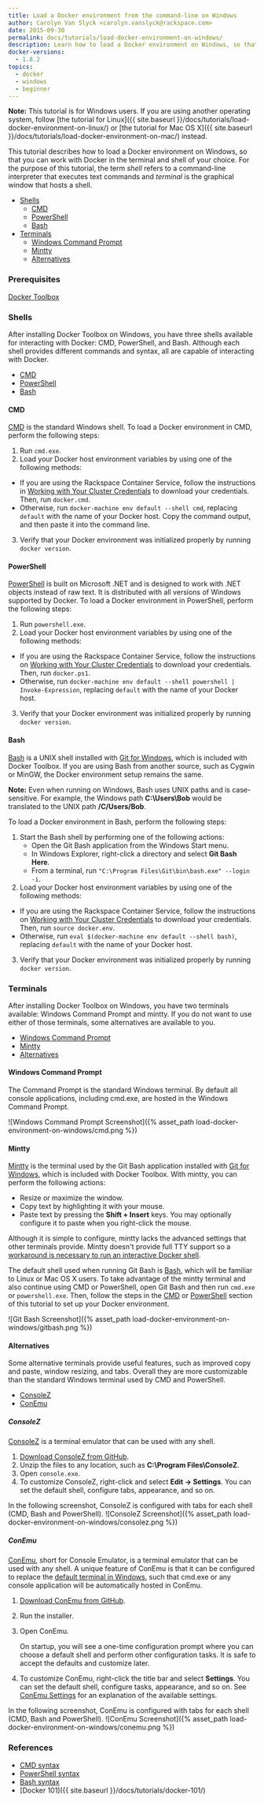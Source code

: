 ```yaml
---
title: Load a Docker environment from the command-line on Windows
author: Carolyn Van Slyck <carolyn.vanslyck@rackspace.com>
date: 2015-09-30
permalink: docs/tutorials/load-docker-environment-on-windows/
description: Learn how to load a Docker environment on Windows, so that you can work with Docker in the terminal and shell of your choice
docker-versions:
  - 1.8.2
topics:
  - docker
  - windows
  - beginner
---
```


**Note:** This tutorial is for Windows users. If you are using another operating system, follow
[the tutorial for Linux]({{ site.baseurl }}/docs/tutorials/load-docker-environment-on-linux/) or
[the tutorial for Mac OS X]({{ site.baseurl }}/docs/tutorials/load-docker-environment-on-mac/) instead.

This tutorial describes how to load a Docker environment on Windows, so that you can work
with Docker in the terminal and shell of your choice. For the purpose of this
tutorial, the term _shell_ refers to a command-line interpreter that executes
text commands and _terminal_ is the graphical window that hosts a shell.

* [Shells](#shells)
  * [CMD](#cmd)
  * [PowerShell](#powershell)
  * [Bash](#bash)
* [Terminals](#terminals)
  * [Windows Command Prompt](#cmd-prompt)
  * [Mintty](#mintty)
  * [Alternatives](#alternatives)

### <a name="prerequisites"></a> Prerequisites

[Docker Toolbox](https://www.docker.com/toolbox)

### <a name="shells"></a> Shells
After installing Docker Toolbox on Windows, you have three shells available for
interacting with Docker: CMD, PowerShell, and Bash. Although each shell provides
different commands and syntax, all are capable of interacting with Docker.

* [CMD](#cmd)
* [PowerShell](#powershell)
* [Bash](#bash)

#### <a name="cmd"></a> CMD
[CMD][cmd-doc] is the standard Windows shell. To load a Docker environment in
CMD, perform the following steps:

1. Run `cmd.exe`.
2. Load your Docker host environment variables by using one of the following methods:
  * If you are using the Rackspace Container Service, follow the instructions in [Working with Your Cluster Credentials][get-cluster-creds]
    to download your credentials. Then, run `docker.cmd`.
  * Otherwise, run `docker-machine env default --shell cmd`, replacing `default`
    with the name of your Docker host. Copy the command output, and then paste it into the command line.
3. Verify that your Docker environment was initialized properly by running `docker version`.

[cmd-doc]: http://ss64.com/nt/syntax.html
[get-cluster-creds]: {{site.baseurl}}/docs/references/rcs-credentials/

#### <a name="powershell"></a> PowerShell
[PowerShell][powershell-doc] is built on Microsoft .NET and is designed to
work with .NET objects instead of raw text. It is distributed with all versions of
Windows supported by Docker. To load a Docker environment in PowerShell, perform the following steps:

1. Run `powershell.exe`.
2. Load your Docker host environment variables by using one of the following methods:
  * If you are using the Rackspace Container Service, follow the instructions on [Working with Your Cluster Credentials][get-cluster-creds]
    to download your credentials. Then, run `docker.ps1`.
  * Otherwise, run `docker-machine env default --shell powershell | Invoke-Expression`,
    replacing `default` with the name of your Docker host.
3. Verify that your Docker environment was initialized properly by running `docker version`.

[powershell-doc]: https://technet.microsoft.com/en-us/library/ms714469.aspx

#### <a name="bash"></a> Bash
[Bash][bash-doc] is a UNIX shell installed with [Git for Windows][git-for-windows],
which is included with Docker Toolbox. If you are using Bash from another source, such as Cygwin or MinGW,
the Docker environment setup remains the same.

**Note:** Even when running on Windows, Bash uses UNIX paths and is case-sensitive. For example,
the Windows path **C:\Users\Bob** would be translated to the UNIX path **/C/Users/Bob**.

To load a Docker environment in Bash, perform the following steps:

1. Start the Bash shell by performing one of the following actions:
    * Open the Git Bash application from the Windows Start menu.
    * In Windows Explorer, right-click a directory and select **Git Bash Here**.
    * From a terminal, run `"C:\Program Files\Git\bin\bash.exe" --login -i`.
2. Load your Docker host environment variables by using one of the following methods:
  * If you are using the Rackspace Container Service, follow the instructions on [Working with Your Cluster Credentials][get-cluster-creds]
    to download your credentials. Then, run `source docker.env`.
  * Otherwise, run `eval $(docker-machine env default --shell bash)`,
    replacing `default` with the name of your Docker host.
3. Verify that your Docker environment was initialized properly by running `docker version`.

[git-for-windows]: https://git-for-windows.github.io
[bash-doc]: http://www.gnu.org/software/bash/manual/bash.html

### <a name="terminals"></a> Terminals
After installing Docker Toolbox on Windows, you have two terminals available:
Windows Command Prompt and mintty. If you do not want to use either of those terminals,
some alternatives are available to you.

* [Windows Command Prompt](#cmd-prompt)
* [Mintty](#mintty)
* [Alternatives](#alternatives)

#### <a name="cmd-prompt"></a> Windows Command Prompt
The Command Prompt is the standard Windows terminal. By default all console applications, including cmd.exe,
are hosted in the Windows Command Prompt.

![Windows Command Prompt Screenshot]({% asset_path load-docker-environment-on-windows/cmd.png %})

#### <a name="mintty"></a> Mintty
[Mintty][mintty] is the terminal used by the Git Bash application installed with [Git for Windows][git-for-windows],
which is included with Docker Toolbox. With mintty, you can perform the following actions:

* Resize or maximize the window.
* Copy text by highlighting it with your mouse.
* Paste text by pressing the **Shift + Insert** keys. You may optionally
  configure it to paste when you right-click the mouse.

Although it is simple to configure, mintty lacks the advanced settings that other
terminals provide. Mintty doesn't provide full TTY support so a
[workaround is necessary to run an interactive Docker shell][troubleshooting-tty].

The default shell used when running Git Bash is [Bash](#bash), which will be familiar
to Linux or Mac OS X users. To take advantage of the mintty terminal and also continue using CMD or PowerShell,
open Git Bash and then run `cmd.exe` or `powershell.exe`. Then, follow the steps
in the [CMD](#cmd) or [PowerShell](#powershell) section of this tutorial to set up your Docker environment.

![Git Bash Screenshot]({% asset_path load-docker-environment-on-windows/gitbash.png %})

[mintty]: https://mintty.github.io
[troubleshooting-tty]: {{site.baseurl}}/docs/references/troubleshooting-cannot-enable-tty-mode-on-windows/#ssh

#### <a name="alternatives"></a>Alternatives
Some alternative terminals provide useful features, such as improved copy and paste,
window resizing, and tabs. Overall they are more customizable than the standard
Windows terminal used by CMD and PowerShell.

* [ConsoleZ][consolez]
* [ConEmu][conemu]

##### <a name="consolez"></a> ConsoleZ
[ConsoleZ][consolez] is a terminal emulator that can be used with any shell.

1. [Download ConsoleZ from GitHub][consolez-downloads].
2. Unzip the files to any location, such as **C:\Program Files\ConsoleZ**.
3. Open `console.exe`.
4. To customize ConsoleZ, right-click and select **Edit &rarr; Settings**. You can
    set the default shell, configure tabs, appearance, and so on.

In the following screenshot, ConsoleZ is configured with tabs for each shell (CMD, Bash and PowerShell).
![ConsoleZ Screenshot]({% asset_path load-docker-environment-on-windows/consolez.png %})

[consolez]: https://github.com/cbucher/console/wiki
[consolez-downloads]: https://github.com/cbucher/console/wiki/Downloads

##### <a name="conemu"></a> ConEmu
[ConEmu][conemu], short for Console Emulator, is a terminal emulator that can be used with any shell.
A unique feature of ConEmu is that it can be configured to replace the [default terminal
in Windows][conemu-default-terminal], such that cmd.exe or any console application will
be automatically hosted in ConEmu.

1. [Download ConEmu from GitHub][conemu-releases].
2. Run the installer.
3. Open ConEmu.

    On startup, you will see a one-time configuration prompt where you can choose a default shell
    and perform other configuration tasks. It is safe to accept the defaults and customize later.
5. To customize ConEmu, right-click the title bar and select **Settings**. You
    can set the default shell, configure tasks, appearance, and so on.
    See [ConEmu Settings][conemu-settings] for an explanation of the available settings.

In the following screenshot, ConEmu is configured with tabs for each shell (CMD, Bash and PowerShell).
![ConEmu Screenshot]({% asset_path load-docker-environment-on-windows/conemu.png %})

[conemu]: https://conemu.github.io/
[conemu-releases]: https://github.com/Maximus5/ConEmu/releases
[conemu-settings]: https://conemu.github.io/en/Settings.html
[conemu-default-terminal]: https://conemu.github.io/en/DefaultTerminal.html

### <a name="references"></a> References
* [CMD syntax][cmd-doc]
* [PowerShell syntax](http://ss64.com/ps/syntax.html)
* [Bash syntax](http://ss64.com/bash/syntax.html)
* [Docker 101]({{ site.baseurl }}/docs/tutorials/docker-101/)
